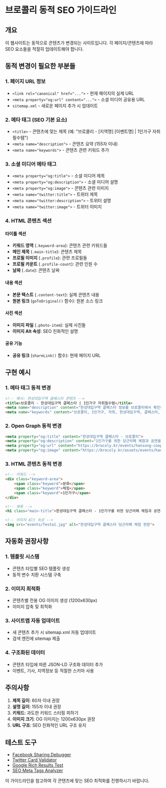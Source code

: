 # 브로콜리 동적 SEO 가이드라인

## 개요
이 웹사이트는 동적으로 콘텐츠가 변경되는 사이트입니다. 각 페이지/콘텐츠에 따라 SEO 요소들을 적절히 업데이트해야 합니다.

## 동적 변경이 필요한 부분들

### 1. 페이지 URL 정보
- `<link rel="canonical" href="...">` - 현재 페이지의 실제 URL
- `<meta property="og:url" content="...">` - 소셜 미디어 공유용 URL
- `sitemap.xml` - 새로운 페이지 추가 시 업데이트

### 2. 메타 태그 (SEO 기본 요소)
- `<title>` - 콘텐츠에 맞는 제목 (예: "브로콜리 - [지역명] [이벤트명] | 1인가구 자취필수템")
- `<meta name="description">` - 콘텐츠 요약 (155자 이내)
- `<meta name="keywords">` - 콘텐츠 관련 키워드 추가

### 3. 소셜 미디어 메타 태그
- `<meta property="og:title">` - 소셜 미디어 제목
- `<meta property="og:description">` - 소셜 미디어 설명
- `<meta property="og:image">` - 콘텐츠 관련 이미지
- `<meta name="twitter:title">` - 트위터 제목
- `<meta name="twitter:description">` - 트위터 설명
- `<meta name="twitter:image">` - 트위터 이미지

### 4. HTML 콘텐츠 섹션

#### 타이틀 섹션
- **키워드 영역** (`.keyword-area`): 콘텐츠 관련 키워드들
- **메인 제목** (`.main-title`): 콘텐츠 제목
- **프로필 이미지** (`.profile`): 관련 프로필들
- **프로필 카운트** (`.profile-count`): 관련 인원 수
- **날짜** (`.date`): 콘텐츠 날짜

#### 내용 섹션
- **본문 텍스트** (`.content-text`): 실제 콘텐츠 내용
- **원본 링크** (`goToOriginal()` 함수): 원본 소스 링크

#### 사진 섹션
- **이미지 파일** (`.photo-item`): 실제 사진들
- **이미지 Alt 속성**: SEO 친화적인 설명

#### 공유 기능
- **공유 링크** (`shareLink()` 함수): 현재 페이지 URL

## 구현 예시

### 1. 메타 태그 동적 변경
```html
<!-- 예시: 한성대입구역 쿱페스타 콘텐츠 -->
<title>브로콜리 - 한성대입구역 쿱페스타 | 1인가구 자취필수템</title>
<meta name="description" content="한성대입구역 쿱페스타 정보를 브로콜리에서 확인하세요. 1인가구를 위한 당근라페 체험, 공연 등 다양한 혜택을 만나보세요.">
<meta name="keywords" content="브로콜리, 1인가구, 자취, 한성대입구역, 쿱페스타, 당근라페, 체험, 공연">
```

### 2. Open Graph 동적 변경
```html
<meta property="og:title" content="한성대입구역 쿱페스타 - 브로콜리">
<meta property="og:description" content="1인가구를 위한 당근라페 체험과 공연을 즐겨보세요!">
<meta property="og:url" content="https://brocoly.kr/events/hansung-coop-festa">
<meta property="og:image" content="https://brocoly.kr/assets/events/hansung-coop-festa.jpg">
```

### 3. HTML 콘텐츠 동적 변경
```html
<!-- 키워드 -->
<div class="keyword-area">
    <span class="keyword">문화</span>
    <span class="keyword">체험</span>
    <span class="keyword">1인가구</span>
</div>

<!-- 제목 -->
<h1 class="main-title">한성대입구역 쿱페스타 - 1인가구를 위한 당근라페 체험과 공연</h1>

<!-- 이미지 Alt 속성 -->
<img src="events/festa1.jpg" alt="한성대입구역 쿱페스타 당근라페 체험 현장">
```

## 자동화 권장사항

### 1. 템플릿 시스템
- 콘텐츠 타입별 SEO 템플릿 생성
- 동적 변수 치환 시스템 구축

### 2. 이미지 최적화
- 콘텐츠별 전용 OG 이미지 생성 (1200x630px)
- 이미지 압축 및 최적화

### 3. 사이트맵 자동 업데이트
- 새 콘텐츠 추가 시 sitemap.xml 자동 업데이트
- 검색 엔진에 sitemap 제출

### 4. 구조화된 데이터
- 콘텐츠 타입에 따른 JSON-LD 구조화 데이터 추가
- 이벤트, 기사, 지역정보 등 적절한 스키마 사용

## 주의사항

1. **제목 길이**: 60자 이내 권장
2. **설명 길이**: 155자 이내 권장
3. **키워드**: 과도한 키워드 스터핑 피하기
4. **이미지 크기**: OG 이미지는 1200x630px 권장
5. **URL 구조**: SEO 친화적인 URL 구조 유지

## 테스트 도구

- [Facebook Sharing Debugger](https://developers.facebook.com/tools/debug/)
- [Twitter Card Validator](https://cards-dev.twitter.com/validator)
- [Google Rich Results Test](https://search.google.com/test/rich-results)
- [SEO Meta Tags Analyzer](https://www.seoptimer.com/meta-tag-checker)

이 가이드라인을 참고하여 각 콘텐츠에 맞는 SEO 최적화를 진행하시기 바랍니다. 